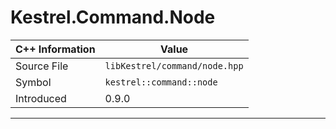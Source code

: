 
# Kestrel.Command.Node

| C++ Information | Value |
| --- | --- |
| Source File | `libKestrel/command/node.hpp` |
| Symbol | `kestrel::command::node` |
| Introduced | 0.9.0 |


---

